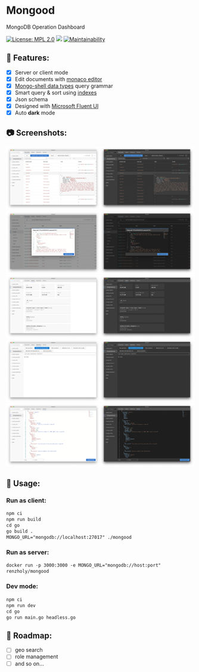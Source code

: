 # Mongood

MongoDB Operation Dashboard

[![License: MPL 2.0](https://img.shields.io/badge/License-MPL%202.0-brightgreen.svg)](https://opensource.org/licenses/MPL-2.0)
[![](https://img.shields.io/docker/cloud/build/renzholy/mongood)](https://hub.docker.com/r/renzholy/mongood)
[![Maintainability](https://api.codeclimate.com/v1/badges/4b5f9ef66205961e4ddd/maintainability)](https://codeclimate.com/github/RenzHoly/Mongood/maintainability)

## 🔮 Features:

- [x] Server or client mode
- [x] Edit documents with [monaco editor](https://microsoft.github.io/monaco-editor/index.html)
- [x] [Mongo-shell data types](https://docs.mongodb.com/manual/core/shell-types/) query grammar
- [x] Smart query & sort using [indexes](https://docs.mongodb.com/manual/tutorial/sort-results-with-indexes/)
- [x] Json schema
- [x] Designed with [Microsoft Fluent UI](https://developer.microsoft.com/en-us/fluentui)
- [x] Auto **dark** mode

## 📷 Screenshots:

<div>
  <img src="./screenshot/light/docs.png" width="50%"/><img src="./screenshot/dark/docs.png" width="50%"/>
  <img src="./screenshot/light/editor.png" width="50%"/><img src="./screenshot/dark/editor.png" width="50%"/>
  <img src="./screenshot/light/indexes.png" width="50%"/><img src="./screenshot/dark/indexes.png" width="50%"/>
  <img src="./screenshot/light/ops.png" width="50%"/><img src="./screenshot/dark/ops.png" width="50%"/>
  <img src="./screenshot/light/schema.png" width="50%"/><img src="./screenshot/dark/schema.png" width="50%"/>
</div>

## 🔧 Usage:

### Run as client:

```shell
npm ci
npm run build
cd go
go build .
MONGO_URL="mongodb://localhost:27017" ./mongood
```

### Run as server:

```shell
docker run -p 3000:3000 -e MONGO_URL="mongodb://host:port" renzholy/mongood
```

### Dev mode:

```shell
npm ci
npm run dev
cd go
go run main.go headless.go
```

## 🚧 Roadmap:

- [ ] geo search
- [ ] role management
- [ ] and so on...
